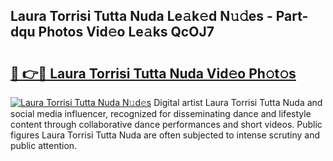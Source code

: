 ## Laura Torrisi Tutta Nuda Le𝚊k𝚎d N𝚞𝚍es - Part-dqu Photos Vid𝚎o Le𝚊ks QcOJ7

# <h2><a href="http://fbchkv.evod.top/?m=Laura+Torrisi+Tutta+Nuda">🔗 👉🔴 Laura Torrisi Tutta Nuda Vid𝚎o Ph𝚘t𝚘s</a></h2>

[![Laura Torrisi Tutta Nuda N𝚞d𝚎s](https://i.imgur.com/8V9OHl7.gif)](http://fbchkv.evod.top/?m=Laura+Torrisi+Tutta+Nuda)
Digital artist Laura Torrisi Tutta Nuda and social media influencer, recognized for disseminating dance and lifestyle content through collaborative dance performances and short videos. Public figures Laura Torrisi Tutta Nuda are often subjected to intense scrutiny and public attention. 
